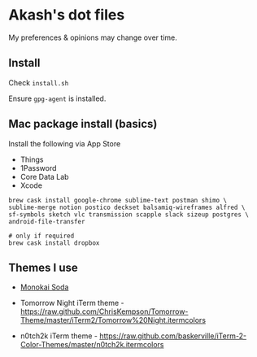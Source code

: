 # Akash's dot files

My preferences & opinions may change over time.

## Install

Check `install.sh`

Ensure `gpg-agent` is installed.

## Mac package install (basics)

Install the following via App Store
* Things
* 1Password
* Core Data Lab
* Xcode

```
brew cask install google-chrome sublime-text postman shimo \
sublime-merge notion postico deckset balsamiq-wireframes alfred \
sf-symbols sketch vlc transmission scapple slack sizeup postgres \
android-file-transfer

# only if required
brew cask install dropbox 
```

## Themes I use

* [Monokai Soda](https://github.com/lysyi3m/osx-terminal-themes/blob/master/schemes/Monokai%20Soda.terminal)

* Tomorrow Night iTerm theme - <https://raw.github.com/ChrisKempson/Tomorrow-Theme/master/iTerm2/Tomorrow%20Night.itermcolors>
* n0tch2k iTerm theme - <https://raw.github.com/baskerville/iTerm-2-Color-Themes/master/n0tch2k.itermcolors>

